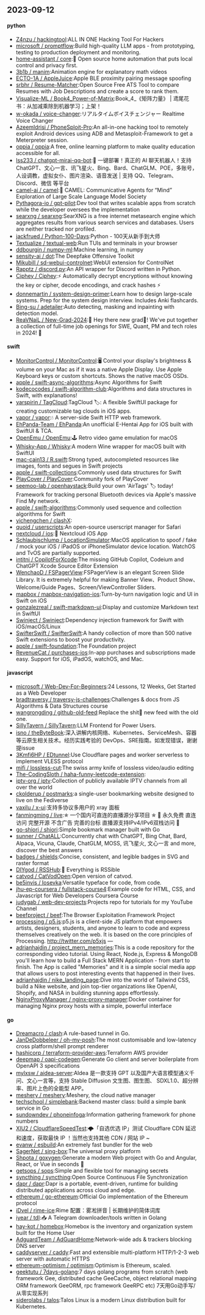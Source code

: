 ## 2023-09-12

#### python
* [Z4nzu / hackingtool](https://github.com/Z4nzu/hackingtool):ALL IN ONE Hacking Tool For Hackers
* [microsoft / promptflow](https://github.com/microsoft/promptflow):Build high-quality LLM apps - from prototyping, testing to production deployment and monitoring.
* [home-assistant / core](https://github.com/home-assistant/core):🏡 Open source home automation that puts local control and privacy first.
* [3b1b / manim](https://github.com/3b1b/manim):Animation engine for explanatory math videos
* [ECTO-1A / AppleJuice](https://github.com/ECTO-1A/AppleJuice):Apple BLE proximity pairing message spoofing
* [srbhr / Resume-Matcher](https://github.com/srbhr/Resume-Matcher):Open Source Free ATS Tool to compare Resumes with Job Descriptions and create a score to rank them.
* [Visualize-ML / Book4_Power-of-Matrix](https://github.com/Visualize-ML/Book4_Power-of-Matrix):Book_4_《矩阵力量》 | 鸢尾花书：从加减乘除到机器学习；上架！
* [w-okada / voice-changer](https://github.com/w-okada/voice-changer):リアルタイムボイスチェンジャー Realtime Voice Changer
* [AzeemIdrisi / PhoneSploit-Pro](https://github.com/AzeemIdrisi/PhoneSploit-Pro):An all-in-one hacking tool to remotely exploit Android devices using ADB and Metasploit-Framework to get a Meterpreter session.
* [oppia / oppia](https://github.com/oppia/oppia):A free, online learning platform to make quality education accessible for all.
* [lss233 / chatgpt-mirai-qq-bot](https://github.com/lss233/chatgpt-mirai-qq-bot):🚀 一键部署！真正的 AI 聊天机器人！支持ChatGPT、文心一言、讯飞星火、Bing、Bard、ChatGLM、POE，多账号，人设调教，虚拟女仆、图片渲染、语音发送 | 支持 QQ、Telegram、Discord、微信 等平台
* [camel-ai / camel](https://github.com/camel-ai/camel):🐫 CAMEL: Communicative Agents for “Mind” Exploration of Large Scale Language Model Society
* [Pythagora-io / gpt-pilot](https://github.com/Pythagora-io/gpt-pilot):Dev tool that writes scalable apps from scratch while the developer oversees the implementation
* [searxng / searxng](https://github.com/searxng/searxng):SearXNG is a free internet metasearch engine which aggregates results from various search services and databases. Users are neither tracked nor profiled.
* [jackfrued / Python-100-Days](https://github.com/jackfrued/Python-100-Days):Python - 100天从新手到大师
* [Textualize / textual-web](https://github.com/Textualize/textual-web):Run TUIs and terminals in your browser
* [ddbourgin / numpy-ml](https://github.com/ddbourgin/numpy-ml):Machine learning, in numpy
* [sensity-ai / dot](https://github.com/sensity-ai/dot):The Deepfake Offensive Toolkit
* [Mikubill / sd-webui-controlnet](https://github.com/Mikubill/sd-webui-controlnet):WebUI extension for ControlNet
* [Rapptz / discord.py](https://github.com/Rapptz/discord.py):An API wrapper for Discord written in Python.
* [Ciphey / Ciphey](https://github.com/Ciphey/Ciphey):⚡ Automatically decrypt encryptions without knowing the key or cipher, decode encodings, and crack hashes ⚡
* [donnemartin / system-design-primer](https://github.com/donnemartin/system-design-primer):Learn how to design large-scale systems. Prep for the system design interview. Includes Anki flashcards.
* [Bing-su / adetailer](https://github.com/Bing-su/adetailer):Auto detecting, masking and inpainting with detection model.
* [ReaVNaiL / New-Grad-2024](https://github.com/ReaVNaiL/New-Grad-2024):👋 Hey there new grad🎉! We've put together a collection of full-time job openings for SWE, Quant, PM and tech roles in 2024! 🚀

#### swift
* [MonitorControl / MonitorControl](https://github.com/MonitorControl/MonitorControl):🖥 Control your display's brightness & volume on your Mac as if it was a native Apple Display. Use Apple Keyboard keys or custom shortcuts. Shows the native macOS OSDs.
* [apple / swift-async-algorithms](https://github.com/apple/swift-async-algorithms):Async Algorithms for Swift
* [kodecocodes / swift-algorithm-club](https://github.com/kodecocodes/swift-algorithm-club):Algorithms and data structures in Swift, with explanations!
* [yarspirin / TagCloud](https://github.com/yarspirin/TagCloud):TagCloud 🏷️: A flexible SwiftUI package for creating customizable tag clouds in iOS apps.
* [vapor / vapor](https://github.com/vapor/vapor):💧 A server-side Swift HTTP web framework.
* [EhPanda-Team / EhPanda](https://github.com/EhPanda-Team/EhPanda):An unofficial E-Hentai App for iOS built with SwiftUI & TCA.
* [OpenEmu / OpenEmu](https://github.com/OpenEmu/OpenEmu):🕹 Retro video game emulation for macOS
* [Whisky-App / Whisky](https://github.com/Whisky-App/Whisky):A modern Wine wrapper for macOS built with SwiftUI
* [mac-cain13 / R.swift](https://github.com/mac-cain13/R.swift):Strong typed, autocompleted resources like images, fonts and segues in Swift projects
* [apple / swift-collections](https://github.com/apple/swift-collections):Commonly used data structures for Swift
* [PlayCover / PlayCover](https://github.com/PlayCover/PlayCover):Community fork of PlayCover
* [seemoo-lab / openhaystack](https://github.com/seemoo-lab/openhaystack):Build your own 'AirTags' 🏷 today! Framework for tracking personal Bluetooth devices via Apple's massive Find My network.
* [apple / swift-algorithms](https://github.com/apple/swift-algorithms):Commonly used sequence and collection algorithms for Swift
* [yichengchen / clashX](https://github.com/yichengchen/clashX):
* [quoid / userscripts](https://github.com/quoid/userscripts):An open-source userscript manager for Safari
* [nextcloud / ios](https://github.com/nextcloud/ios):📱 Nextcloud iOS App
* [Schlaubischlump / LocationSimulator](https://github.com/Schlaubischlump/LocationSimulator):MacOS application to spoof / fake / mock your iOS / iPadOS or iPhoneSimulator device location. WatchOS and TvOS are partially supported.
* [intitni / CopilotForXcode](https://github.com/intitni/CopilotForXcode):The missing GitHub Copilot, Codeium and ChatGPT Xcode Source Editor Extension
* [WenchaoD / FSPagerView](https://github.com/WenchaoD/FSPagerView):FSPagerView is an elegant Screen Slide Library. It is extremely helpful for making Banner View、Product Show、Welcome/Guide Pages、Screen/ViewController Sliders.
* [mapbox / mapbox-navigation-ios](https://github.com/mapbox/mapbox-navigation-ios):Turn-by-turn navigation logic and UI in Swift on iOS
* [gonzalezreal / swift-markdown-ui](https://github.com/gonzalezreal/swift-markdown-ui):Display and customize Markdown text in SwiftUI
* [Swinject / Swinject](https://github.com/Swinject/Swinject):Dependency injection framework for Swift with iOS/macOS/Linux
* [SwifterSwift / SwifterSwift](https://github.com/SwifterSwift/SwifterSwift):A handy collection of more than 500 native Swift extensions to boost your productivity.
* [apple / swift-foundation](https://github.com/apple/swift-foundation):The Foundation project
* [RevenueCat / purchases-ios](https://github.com/RevenueCat/purchases-ios):In-app purchases and subscriptions made easy. Support for iOS, iPadOS, watchOS, and Mac.

#### javascript
* [microsoft / Web-Dev-For-Beginners](https://github.com/microsoft/Web-Dev-For-Beginners):24 Lessons, 12 Weeks, Get Started as a Web Developer
* [bradtraversy / traversy-js-challenges](https://github.com/bradtraversy/traversy-js-challenges):Challenges & docs from JS Algorithms & Data Structures course
* [wangrongding / github-old-feed](https://github.com/wangrongding/github-old-feed):Replace the shit💩 new feed with the old one.
* [SillyTavern / SillyTavern](https://github.com/SillyTavern/SillyTavern):LLM Frontend for Power Users.
* [isno / theByteBook](https://github.com/isno/theByteBook):深入讲解内核网络、Kubernetes、ServiceMesh、容器等云原生相关技术。经历实践考验的 DevOps、SRE指南。如发现错误，谢谢提issue
* [3Kmfi6HP / EDtunnel](https://github.com/3Kmfi6HP/EDtunnel):Use Cloudflare pages and worker serverless to implement VLESS protocol
* [mifi / lossless-cut](https://github.com/mifi/lossless-cut):The swiss army knife of lossless video/audio editing
* [The-CodingSloth / haha-funny-leetcode-extension](https://github.com/The-CodingSloth/haha-funny-leetcode-extension):
* [iptv-org / iptv](https://github.com/iptv-org/iptv):Collection of publicly available IPTV channels from all over the world
* [ckolderup / postmarks](https://github.com/ckolderup/postmarks):a single-user bookmarking website designed to live on the Fediverse
* [vaxilu / x-ui](https://github.com/vaxilu/x-ui):支持多协议多用户的 xray 面板
* [fanmingming / live](https://github.com/fanmingming/live):✯ 一个国内可直连的直播源分享项目 ✯ 🔕 永久免费 直连访问 完整开源 不含广告 完善的台标 直播源支持IPv4/IPv6双栈访问 🔕
* [go-shiori / shiori](https://github.com/go-shiori/shiori):Simple bookmark manager built with Go
* [sunner / ChatALL](https://github.com/sunner/ChatALL):Concurrently chat with ChatGPT, Bing Chat, Bard, Alpaca, Vicuna, Claude, ChatGLM, MOSS, 讯飞星火, 文心一言 and more, discover the best answers
* [badges / shields](https://github.com/badges/shields):Concise, consistent, and legible badges in SVG and raster format
* [DIYgod / RSSHub](https://github.com/DIYgod/RSSHub):🍰 Everything is RSSible
* [catvod / CatVodOpen](https://github.com/catvod/CatVodOpen):Open version of catvod.
* [be5invis / Iosevka](https://github.com/be5invis/Iosevka):Versatile typeface for code, from code.
* [jhu-ep-coursera / fullstack-course4](https://github.com/jhu-ep-coursera/fullstack-course4):Example code for HTML, CSS, and Javascript for Web Developers Coursera Course
* [judygab / web-dev-projects](https://github.com/judygab/web-dev-projects):Projects repo for tutorials for my YouTube Channel
* [beefproject / beef](https://github.com/beefproject/beef):The Browser Exploitation Framework Project
* [processing / p5.js](https://github.com/processing/p5.js):p5.js is a client-side JS platform that empowers artists, designers, students, and anyone to learn to code and express themselves creatively on the web. It is based on the core principles of Processing. http://twitter.com/p5xjs —
* [adrianhajdin / project_mern_memories](https://github.com/adrianhajdin/project_mern_memories):This is a code repository for the corresponding video tutorial. Using React, Node.js, Express & MongoDB you'll learn how to build a Full Stack MERN Application - from start to finish. The App is called "Memories" and it is a simple social media app that allows users to post interesting events that happened in their lives.
* [adrianhajdin / nike_landing_page](https://github.com/adrianhajdin/nike_landing_page):Dive into the world of Tailwind CSS, build a Nike website, and join top-tier organizations like OpenAI, Shopify, and NASA in building stunning apps effortlessly.
* [NginxProxyManager / nginx-proxy-manager](https://github.com/NginxProxyManager/nginx-proxy-manager):Docker container for managing Nginx proxy hosts with a simple, powerful interface

#### go
* [Dreamacro / clash](https://github.com/Dreamacro/clash):A rule-based tunnel in Go.
* [JanDeDobbeleer / oh-my-posh](https://github.com/JanDeDobbeleer/oh-my-posh):The most customisable and low-latency cross platform/shell prompt renderer
* [hashicorp / terraform-provider-aws](https://github.com/hashicorp/terraform-provider-aws):Terraform AWS provider
* [deepmap / oapi-codegen](https://github.com/deepmap/oapi-codegen):Generate Go client and server boilerplate from OpenAPI 3 specifications
* [mylxsw / aidea-server](https://github.com/mylxsw/aidea-server):AIdea 是一款支持 GPT 以及国产大语言模型通义千问、文心一言等，支持 Stable Diffusion 文生图、图生图、 SDXL1.0、超分辨率、图片上色的全能型 APP。
* [meshery / meshery](https://github.com/meshery/meshery):Meshery, the cloud native manager
* [techschool / simplebank](https://github.com/techschool/simplebank):Backend master class: build a simple bank service in Go
* [sundowndev / phoneinfoga](https://github.com/sundowndev/phoneinfoga):Information gathering framework for phone numbers
* [XIU2 / CloudflareSpeedTest](https://github.com/XIU2/CloudflareSpeedTest):🌩「自选优选 IP」测试 Cloudflare CDN 延迟和速度，获取最快 IP ！当然也支持其他 CDN / 网站 IP ~
* [evanw / esbuild](https://github.com/evanw/esbuild):An extremely fast bundler for the web
* [SagerNet / sing-box](https://github.com/SagerNet/sing-box):The universal proxy platform
* [Shpota / goxygen](https://github.com/Shpota/goxygen):Generate a modern Web project with Go and Angular, React, or Vue in seconds 🎲
* [getsops / sops](https://github.com/getsops/sops):Simple and flexible tool for managing secrets
* [syncthing / syncthing](https://github.com/syncthing/syncthing):Open Source Continuous File Synchronization
* [dapr / dapr](https://github.com/dapr/dapr):Dapr is a portable, event-driven, runtime for building distributed applications across cloud and edge.
* [ethereum / go-ethereum](https://github.com/ethereum/go-ethereum):Official Go implementation of the Ethereum protocol
* [iDvel / rime-ice](https://github.com/iDvel/rime-ice):Rime 配置：雾凇拼音 | 长期维护的简体词库
* [iyear / tdl](https://github.com/iyear/tdl):📥 A Telegram downloader/tools written in Golang
* [hay-kot / homebox](https://github.com/hay-kot/homebox):Homebox is the inventory and organization system built for the Home User
* [AdguardTeam / AdGuardHome](https://github.com/AdguardTeam/AdGuardHome):Network-wide ads & trackers blocking DNS server
* [caddyserver / caddy](https://github.com/caddyserver/caddy):Fast and extensible multi-platform HTTP/1-2-3 web server with automatic HTTPS
* [ethereum-optimism / optimism](https://github.com/ethereum-optimism/optimism):Optimism is Ethereum, scaled.
* [geektutu / 7days-golang](https://github.com/geektutu/7days-golang):7 days golang programs from scratch (web framework Gee, distributed cache GeeCache, object relational mapping ORM framework GeeORM, rpc framework GeeRPC etc) 7天用Go动手写/从零实现系列
* [siderolabs / talos](https://github.com/siderolabs/talos):Talos Linux is a modern Linux distribution built for Kubernetes.

